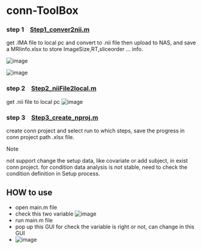 # conn-ToolBox

### step 1 &ensp; [Step1_conver2nii.m](/code/step1_convert2nii.m)
get .IMA file to local pc and convert to .nii file then upload to NAS, and save a MRIinfo.xlsx to store ImageSize,RT,sliceorder ... info.  
  
![image](https://github.com/user-attachments/assets/f010637b-6004-44e6-a7be-1fa054a03784)  
  
![image](https://github.com/user-attachments/assets/25640bcf-c247-4448-979a-93d636033cdf)  


### step 2 &ensp; [Step2_niiFile2local.m](/code/step2_niiFile2local.m)  
get .nii file to local pc
![image](https://github.com/user-attachments/assets/51b0e021-7006-4b70-bd04-ee458aac1b21)

### step 3 &ensp; [Step3_create_nproj.m](/code/step3_create_nproj.m)
create conn project and select run to which steps, save the progress in conn project path .xlsx file.  
> [!Note]
> not support change the setup data, like covariate or add subject, in exist conn project.
> for condition data analysis is not stable, need to check the condition definition in Setup process.

## HOW to use
- open main.m file
- check this two variable ![image](https://github.com/user-attachments/assets/7344759e-5c6c-474c-a042-93effd439241)
- run main.m file
- pop up this GUI for check the variable is right or not, can change in this GUI
- ![image](https://github.com/user-attachments/assets/f8ce4f6f-8a16-4c93-97d2-0335f706fd44)


